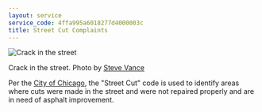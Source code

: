 ```yaml
---
layout: service
service_code: 4ffa995a6018277d4000003c
title: Street Cut Complaints
---
```



![Crack in the street](http://farm3.staticflickr.com/2697/4049359988_93ab8f0a15_z.jpg "Crack in the street. Photo by Steve Vance")

<figcaption>
Crack in the street. Photo by <a href="http://www.flickr.com/photos/jamesbondsv/">Steve Vance</a>
</figcaption>

Per the [City of Chicago](http://311request.cityofchicago.org/reports/new?service_id=4ffa995a6018277d4000003c), the "Street Cut" code is used to identify areas where cuts were made in the street and were not repaired properly and are in need of asphalt improvement.
